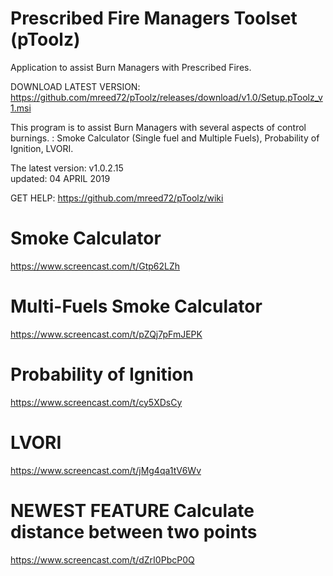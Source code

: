 # Prescribed Fire Managers Toolset (pToolz)
Application to assist Burn Managers with Prescribed Fires.

DOWNLOAD LATEST VERSION: https://github.com/mreed72/pToolz/releases/download/v1.0/Setup.pToolz_v1.msi

This program is to assist Burn Managers with several aspects of control burnings.  :  Smoke Calculator (Single fuel and Multiple Fuels), Probability of Ignition, LVORI.

The latest version:  v1.0.2.15<br>
updated: 04 APRIL 2019

GET HELP: https://github.com/mreed72/pToolz/wiki


# Smoke Calculator
https://www.screencast.com/t/Gtp62LZh

# Multi-Fuels Smoke Calculator
https://www.screencast.com/t/pZQj7pFmJEPK

# Probability of Ignition
https://www.screencast.com/t/cy5XDsCy

# LVORI
https://www.screencast.com/t/jMg4qa1tV6Wv

# **NEWEST FEATURE**  Calculate distance between two points
https://www.screencast.com/t/dZrI0PbcP0Q
